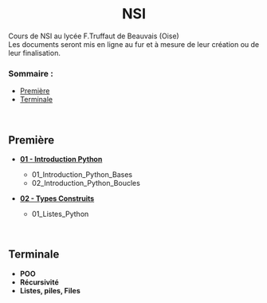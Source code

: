 # <center>**NSI**</center>
 Cours de NSI au lycée F.Truffaut de Beauvais (Oise) </br>
 Les documents seront mis en ligne au fur et à mesure de leur création ou de leur finalisation.
 </br>
 
 ### Sommaire :
 * [Première](#première)</br>
 * [Terminale](#terminale)</br>
 
 </br>
 
## **Première**
* **[01 - Introduction Python](https://github.com/gfeuillet1/_NSI_/tree/main/Premi%C3%A8re/01_Introduction_Python)** 
  * 01_Introduction_Python_Bases
  * 02_Introduction_Python_Boucles

* **[02 - Types Construits](https://github.com/gfeuillet1/_NSI_/tree/main/Premi%C3%A8re/02_Types_Construits)**
  * 01_Listes_Python
  
</br>

## **Terminale**
* **POO**
* **Récursivité**
* **Listes, piles, Files**
